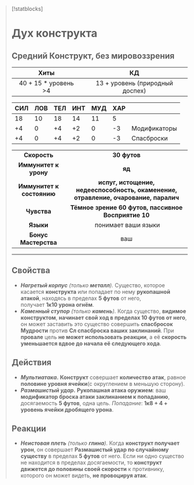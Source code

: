 > [!statblocks]
> # Дух конструкта
>Средний Конструкт, без мировоззрения
>---
>| Хиты | КД |
>| :---: | :---: |
>| 40 + 15 * уровень >4 | 13 + уровень (природный доспех) |
>
>| **СИЛ** | **ЛОВ** | **ТЕЛ** | **ИНТ** | **МУД** | **ХАР** | |
>| ------ | ------- | ------ | ------ | ------- | ------ | ------ |
>| 18 | 10 | 18 | 14 | 11 | 5 | |
>| +4 | 0 | +4 | +2 | 0 | -3 | Модификаторы |
>| +4 | 0 | +4 | +2 | 0 | -3 | Спасброски |
>
>| | |
>| :---: | :---: |
>| **Скорость** | **30 футов** |
>| **Иммунитет к урону** | **яд** |
>| **Иммунитет к состоянию** | **испуг, истощение, недееспособность, окаменение, отравление, очарование, паралич** |
>| **Чувства** | **Тёмное зрение 60 футов, пассивное Восприятие 10** |
>| **Языки** | понимает ваши языки |
>| **Бонус Мастерства** | ваш |
>---
> ## Свойства
>- _**Нагретый корпус** (только **металл**)._ Существо, которое касается **конструкта** или попадает по нему **рукопашной атакой**, находясь в пределах **5 футов** от него, получает **1к10 урона огнём**.
>- _**Каменный ступор** (только **камень**)._ Когда существо, **видимое конструктом**, **начинает свой ход в пределах 10 футов от него**, он может заставить это существо совершить **спасбросок Мудрости** против **Сл спасброска ваших заклинаний**. При **провале** цель **не может использовать реакции**, а её **скорость уменьшается вдвое до начала её следующего хода**.
> ## Действия
>- **_Мультиатака_.** **Конструкт** совершает **количество атак**, равное **половине уровня ячейки**(с округлением в меньшую сторону).
>- **_Размашистый удар_.** **Рукопашная атака оружием**: ваш **модификатор броска атаки заклинанием к попаданию**, досягаемость **5 футов**, одна цель. _Попадание_: **1к8 + 4 + уровень ячейки дробящего урона**.
> ## Реакции
>- _**Неистовая плеть** (только **глина**)._ Когда **конструкт получает урон**, он совершает **Размашистый удар по случайному существу** в пределах **5 футов** от него. Если ни одно существо не находится в пределах досягаемости, то **конструкт движется до половины своей скорости** к противнику, которого он может видеть, **не провоцируя атак**.